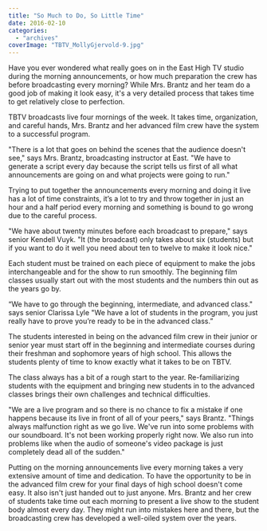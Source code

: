 ```yaml
---
title: "So Much to Do, So Little Time"
date: 2016-02-10
categories: 
  - "archives"
coverImage: "TBTV_MollyGjervold-9.jpg"
---
```


Have you ever wondered what really goes on in the East High TV studio during the morning announcements, or how much preparation the crew has before broadcasting every morning? While Mrs. Brantz and her team do a good job of making it look easy, it's a very detailed process that takes time to get relatively close to perfection.

TBTV broadcasts live four mornings of the week. It takes time, organization, and careful hands, Mrs. Brantz and her advanced film crew have the system to a successful program.

"There is a lot that goes on behind the scenes that the audience doesn't see," says Mrs. Brantz, broadcasting instructor at East. "We have to generate a script every day because the script tells us first of all what announcements are going on and what projects were going to run."

Trying to put together the announcements every morning and doing it live has a lot of time constraints, it’s a lot to try and throw together in just an hour and a half period every morning and something is bound to go wrong due to the careful process.

"We have about twenty minutes before each broadcast to prepare," says senior Kendell Vuyk. "It (the broadcast) only takes about six (students) but if you want to do it well you need about ten to twelve to make it look nice."

Each student must be trained on each piece of equipment to make the jobs interchangeable and for the show to run smoothly. The beginning film classes usually start out with the most students and the numbers thin out as the years go by.

“We have to go through the beginning, intermediate, and advanced class." says senior Clarissa Lyle "We have a lot of students in the program, you just really have to prove you’re ready to be in the advanced class.”

The students interested in being on the advanced film crew in their junior or senior year must start off in the beginning and intermediate courses during their freshman and sophomore years of high school. This allows the students plenty of time to know exactly what it takes to be on TBTV.

The class always has a bit of a rough start to the year. Re-familiarizing students with the equipment and bringing new students in to the advanced classes brings their own challenges and technical difficulties.

"We are a live program and so there is no chance to fix a mistake if one happens because its live in front of all of your peers," says Brantz. "Things always malfunction right as we go live. We've run into some problems with our soundboard. It's not been working properly right now. We also run into problems like when the audio of someone's video package is just completely dead all of the sudden."

Putting on the morning announcements live every morning takes a very extensive amount of time and dedication. To have the opportunity to be in the advanced film crew for your final days of high school doesn't come easy. It also isn't just handed out to just anyone. Mrs. Brantz and her crew of students take time out each morning to present a live show to the student body almost every day. They might run into mistakes here and there, but the broadcasting crew has developed a well-oiled system over the years.
